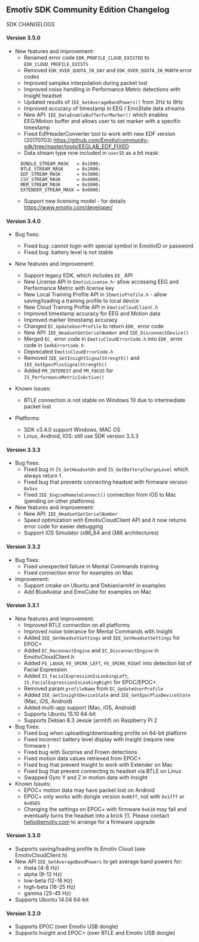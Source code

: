 ## Emotiv SDK Community Edition Changelog

SDK CHANGELOGS

#### Version 3.5.0
* New features and improvement:
    * Renamed error code `EDK_PROFILE_CLOUD_EXISTED` to `EDK_CLOUD_PROFILE_EXISTS`
    * Removed `EDK_OVER_QUOTA_IN_DAY` and `EDK_OVER_QUOTA_IN_MONTH` error codes
    * Improved samples interpolation during packet lost
    * Improved noise handling in Performance Metric detections with Insight headset
    * Updated results of `IEE_GetAverageBandPowers()` from 2Hz to 8Hz
    * Improved accuracy of timestamp in EEG / EmoState data streams
    * New API: `IEE_DataEnableBufferForMarker()` which enables EEG/Motion buffer and allows user to set marker with a specific timestamp
    * Fixed EdfHeaderConverter tool to work with new EDF version (20170703)
      https://github.com/Emotiv/community-sdk/tree/master/tools/EEGLAB_EDF_FIXED
    * Data stream type now included in `userID` as a bit mask:
    ```
      DONGLE_STREAM_MASK   = 0x1000;
      BTLE_STREAM_MASK     = 0x2000;
      EDF_STREAM_MASK      = 0x3000;
      CSV_STREAM_MASK      = 0x4000;
      MEM_STREAM_MASK      = 0x5000;       
      EXTENDER_STREAM_MASK = 0x6000;
     ```
    * Support new licensing model - for details https://www.emotiv.com/developer/

#### Version 3.4.0
* Bug fixes:
    * Fixed bug: cannot login with special symbol in EmotivID or password
    * Fixed bug: battery level is not stable	
	
* New features and improvement:
    * Support legacy EDK, which includes `EE_` API
    * New License API in `EmotivLicense.h`- allow accessing EEG and Performance Metric with license key
    * New Local Training Profile API in `IEmotivProfile.h` - allow saving/loading a training profile to local device
    * New Cloud Training Profile API in `EmotivCloudClient.h`
    * Improved timestamp accuracy for EEG and Motion data
    * Improved marker timestamp accuracy
    * Changed `EC_UpdateUserProfile` to return `EDK_` error code
    * New API: `IEE_HeadsetGetSerialNumber` and `IEE_DisconnectDevice()`
    * Merged `EC_` error code in `EmotivCloudErrorCode.h` into `EDK_` error code in `IedkErrorCode.h`
    * Deprecated `EmotivCloudErrorCode.h`
    * Removed `IEE_GetInsightSignalStrength()` and `IEE_GetEpocPlusSignalStrength()`
    * Added `PM_INTEREST` and `PM_FOCUS` for `IS_PerformanceMetricIsActive()`
	
* Known issues:
    * BTLE connection is not stable on Windows 10 due to intermediate packet lost
    
* Platforms: 
    * SDK v3.4.0 support Windows, MAC OS
    * Linux, Android, IOS: still use SDK version 3.3.3

#### Version 3.3.3
* Bug fixes:
  * Fixed bug in `IS_GetHeadsetOn` and `IS_GetBatteryChargeLevel` which always return 1
  * Fixed bug that prevents connecting headset with firmware version `0x5xx`
  * Fixed `IEE_EngineRemoteConnect()` connection from iOS to Mac (pending on other platforms)
* New features and improvement:
  * New API: `IEE_HeadsetGetSerialNumber`
  * Speed optimization with EmotivCloudClient API and it now returns error code for easier debugging
  * Support iOS Simulator (x86_64 and i386 architectures)

#### Version 3.3.2
* Bug fixes:
  * Fixed unexpected failure in Mental Commands training
  * Fixed connection error for examples on Mac
* Improvement:
  * Support cmake on Ubuntu and Debian/armhf in examples
  * Add BlueAvatar and EmoCube for examples on Mac

#### Version 3.3.1
* New features and improvement:
  * Improved BTLE connection on all platforms
  * Improved noise tolerance for Mental Commands with Insight
  * Added `IEE_GetHeadsetSettings` and `IEE_SetHeadsetSettings` for EPOC+
  * Added `EC_ReconnectEngine` and `EC_DisconnectEngine` in EmotivCloudClient.h
  * Added `FE_LAUGH`, `FE_SMIRK_LEFT`, `FE_SMIRK_RIGHT` into detection list of Facial Expression
  * Added `IS_FacialExpressionIsLookingLeft`, `IS_FacialExpressionIsLookingRight` for EPOC/EPOC+.
  * Removed param `profileName` from `EC_UpdateUserProfile`
  * Added `IEE_GetInsightDeviceState` and `IEE_GetEpocPlusDeviceState` (Mac, iOS, Android)
  * Added multi-app support (Mac, iOS, Android)
  * Supports Ubuntu 15.10 64-bit
  * Supports Debian 8.3 Jessie (armhf) on Raspberry Pi 2
* Bug fixes:
  * Fixed bug when uploading/downloading profile on 64-bit platform
  * Fixed incorrect battery level display with Insight (require new firmware )
  * Fixed bug with Surprise and Frown detections
  * Fixed motion data values retrieved from EPOC+
  * Fixed bug that prevent Insight to work with Extender on Mac
  * Fixed bug that prevent connecting to headset via BTLE on Linux
  * Swapped Gyro Y and Z in motion data with Insight
* Known Issues:
  * EPOC+ motion data may have packet lost on Android
  * EPOC+ only works with dongle version `0x06ff`, not with `0x1fff` or `0x0565`
  * Changing the settings on EPOC+ with firmware `0x610` may fail and eventually turns the headset into a brick (!). Please contact hello@emotiv.com to arrange for a firmware upgrade

#### Version 3.3.0
* Supports saving/loading profile to Emotiv Cloud (see EmotivCloudClient.h)
* New API `IEE_GetAverageBandPowers` to get average band powers for:
  * theta (4-8 Hz)
  * alpha (8-12 Hz)
  * low-beta (12-16 Hz)
  * high-beta (16-25 Hz)
  * gamma (25-45 Hz)
* Supports Ubuntu 14.04 64-bit

#### Version 3.2.0
* Supports EPOC (over Emotiv USB dongle)
* Supports Insight and EPOC+ (over BTLE and Emotiv USB dongle)
